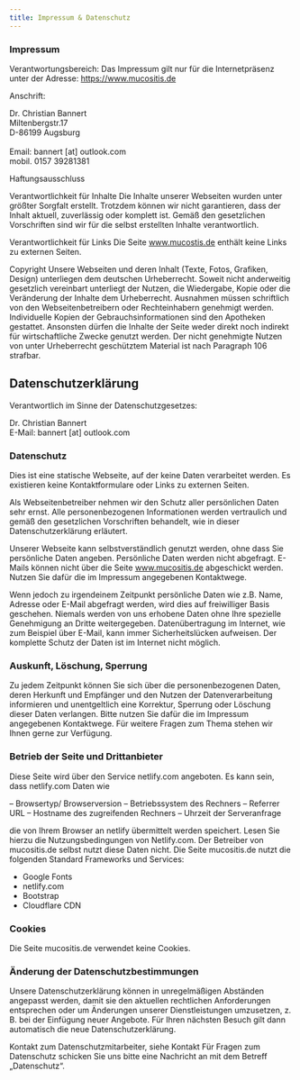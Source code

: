 ```yaml
---
title: Impressum & Datenschutz
---
```



### Impressum 

Verantwortungsbereich: Das Impressum gilt nur für die Internetpräsenz unter der Adresse:
https://www.mucositis.de

Anschrift:

Dr. Christian Bannert<br>
Miltenbergstr.17<br>
D-86199 Augsburg<br>
<br>
Email: bannert [at] outlook.com<br>
mobil. 0157 39281381

Haftungsausschluss

Verantwortlichkeit für Inhalte
Die Inhalte unserer Webseiten wurden unter größter Sorgfalt erstellt. Trotzdem können wir nicht garantieren, dass der Inhalt aktuell, zuverlässig oder komplett ist. Gemäß den gesetzlichen Vorschriften sind wir für die selbst erstellten Inhalte verantwortlich. 

Verantwortlichkeit für Links
Die Seite www.mucostis.de enthält keine Links zu externen Seiten.

Copyright
Unsere Webseiten und deren Inhalt (Texte, Fotos, Grafiken, Design) unterliegen dem deutschen Urheberrecht. Soweit nicht anderweitig gesetzlich vereinbart unterliegt der Nutzen, die Wiedergabe, Kopie oder die Veränderung der Inhalte dem Urheberrecht. Ausnahmen müssen schriftlich von den Webseitenbetreibern oder Rechteinhabern genehmigt werden. Individuelle Kopien der Gebrauchsinformationen sind den Apotheken gestattet. Ansonsten dürfen die Inhalte der Seite weder direkt noch indirekt für wirtschaftliche Zwecke genutzt werden. Der nicht genehmigte Nutzen von unter Urheberrecht geschütztem Material ist nach Paragraph 106 strafbar.


## Datenschutzerklärung 

Verantwortlich im Sinne der Datenschutzgesetzes:

Dr. Christian Bannert<br>
E-Mail: bannert [at] outlook.com

### Datenschutz

Dies ist eine statische Webseite, auf der keine Daten verarbeitet werden. Es existieren keine Kontaktformulare oder Links zu externen Seiten.

Als Webseitenbetreiber nehmen wir den Schutz aller persönlichen Daten sehr ernst. Alle personenbezogenen Informationen werden vertraulich und gemäß den gesetzlichen Vorschriften behandelt, wie in dieser Datenschutzerklärung erläutert.

Unserer Webseite kann selbstverständlich genutzt werden, ohne dass Sie persönliche Daten angeben. Persönliche Daten werden nicht abgefragt. E-Mails können nicht über die Seite www.mucositis.de abgeschickt werden. Nutzen Sie dafür die im Impressum angegebenen Kontaktwege.

Wenn jedoch zu irgendeinem Zeitpunkt persönliche Daten wie z.B. Name, Adresse oder E-Mail abgefragt werden, wird dies auf freiwilliger Basis geschehen. Niemals werden von uns erhobene Daten ohne Ihre spezielle Genehmigung an Dritte weitergegeben. Datenübertragung im Internet, wie zum Beispiel über E-Mail, kann immer Sicherheitslücken aufweisen. Der komplette Schutz der Daten ist im Internet nicht möglich.

### Auskunft, Löschung, Sperrung

Zu jedem Zeitpunkt können Sie sich über die personenbezogenen Daten, deren Herkunft und Empfänger und den Nutzen der Datenverarbeitung informieren und unentgeltlich eine Korrektur, Sperrung oder Löschung dieser Daten verlangen. Bitte nutzen Sie dafür die im Impressum angegebenen Kontaktwege. Für weitere Fragen zum Thema stehen wir Ihnen gerne zur Verfügung.

### Betrieb der Seite und Drittanbieter

Diese Seite wird über den Service netlify.com angeboten. Es kann sein, dass netlify.com Daten wie

– Browsertyp/ Browserversion
– Betriebssystem des Rechners
– Referrer URL
– Hostname des zugreifenden Rechners
– Uhrzeit der Serveranfrage

die von Ihrem Browser an netlify übermittelt werden speichert. Lesen Sie hierzu die Nutzungsbedingungen von 
Netlify.com. Der Betreiber von mucositis.de selbst nutzt diese Daten nicht. Die Seite mucositis.de nutzt die folgenden Standard Frameworks und Services:

- Google Fonts
- netlify.com
- Bootstrap
- Cloudflare CDN


### Cookies

Die Seite mucositis.de verwendet keine Cookies. 




### Änderung der Datenschutzbestimmungen

Unsere Datenschutzerklärung können in unregelmäßigen Abständen angepasst werden, damit sie den aktuellen rechtlichen Anforderungen entsprechen oder um Änderungen unserer Dienstleistungen umzusetzen, z. B. bei der Einfügung neuer Angebote. Für Ihren nächsten Besuch gilt dann automatisch die neue Datenschutzerklärung.

Kontakt zum Datenschutzmitarbeiter, siehe Kontakt
Für Fragen zum Datenschutz schicken Sie uns bitte eine Nachricht an  mit dem Betreff „Datenschutz“.









